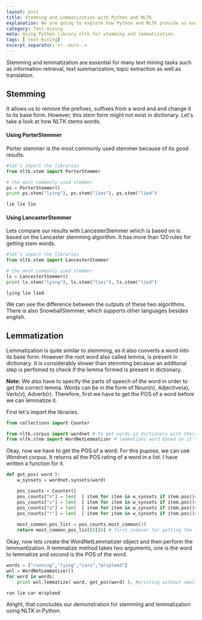 ```yaml
---
layout: post
title: Stemming and Lemmatization with Python and NLTK
explanation: We are going to explore how Python and NLTK provide us easy ways to lemmatize and stem our text.
category: Text-mining
meta: Using Python library nltk for stemming and lemmatization.
tags: [ text-mining] 
excerpt_separator: <!--more-->
---
```


Stemming and lemmatization are essential for many text mining tasks such as information retrieval,
text summarization, topic extraction as well as translation. 
<!--more-->
##  Stemming
It allows us to remove the prefixes, suffixes from a word and and change it to its base form. However, this stem form might not exist in dictionary. Let's take a look at how NLTK stems words. 

#### Using PorterStemmer
Porter stemmer is the most commonly used stemmer because of its good results.
```python
#let's import the libraries
from nltk.stem import PorterStemmer

# the most commonly used stemmer
ps = PorterStemmer()
print ps.stem("lying"), ps.stem("lies"), ps.stem("lied")
```

```output
lie lie lie
```
#### Using LancasterStemmer
Lets compare our results with LancesterStemmer which is based on  is based on the Lancaster stemming algorithm. It has more than 120 rules for getting stem words.
```python
#let's import the libraries
from nltk.stem import LancesterStemmer

# the most commonly used stemmer
ls = LancesterStemmer()
print ls.stem("lying"), ls.stem("lies"), ls.stem("lied")
```

```output
lying lie lied
```
We can see the difference between the outputs of these two algorithms. There is also SnowballStemmer, which supports other languages besides english. 

##  Lemmatization
Lemmatization is quite similar to stemming, as it also converts a word into its base form. However the root word also called lemma, is present in dictionary.
It is considerably slower than stemming becasue an additonal step is perfomed to check if the lemma formed is present in dictionary.

**Note:** We also have to specify the parts of speech of the word in order to get the correct lemma. Words can be in the form of Noun(n), Adjective(a), Verb(v), Adverb(r).
Therefore, first we have to get the POS of a word before we can lemmatize it.

First let's import the libraries.
```python
from collections import Counter 

from nltk.corpus import wordnet # To get words in dictionary with their parts of speech
from nltk.stem import WordNetLemmatizer # lemmatizes word based on it's parts of speech
```

Okay, now we have to get the POS of a word. For this pupose, we can use Wordnet corpus.
It returns all the POS rating of a word in a list. I have written a function for it. 
```python
def get_pos( word ):
    w_synsets = wordnet.synsets(word)

    pos_counts = Counter()
    pos_counts["n"] = len(  [ item for item in w_synsets if item.pos()=="n"]  )
    pos_counts["v"] = len(  [ item for item in w_synsets if item.pos()=="v"]  )
    pos_counts["a"] = len(  [ item for item in w_synsets if item.pos()=="a"]  )
    pos_counts["r"] = len(  [ item for item in w_synsets if item.pos()=="r"]  )
    
    most_common_pos_list = pos_counts.most_common(3)
    return most_common_pos_list[0][0] # first indexer for getting the top POS from list, second indexer for getting POS from tuple( POS: count )
```

Okay, now lets create the WordNetLemmatizer object and then perform the lemmantization. It lemmatize method takes two arguments, one is the word to lemmatize and second is the POS of the word.
```python
words = ["running","lying","cars","m!spleed"]
wnl = WordNetLemmatizer()
for word in words:
    print wnl.lemmatize( word, get_pos(word) ), #printing without newline character
``` 
```output
run lie car m!spleed
```
Alright, that concludes our demonstration for stemming and lemmatization using NLTK in Python.

